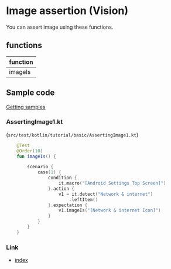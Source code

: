 # Image assertion (Vision)

You can assert image using these functions.

## functions

| function |
|:---------|
| imageIs  |

## Sample code

[Getting samples](../../../getting_samples.md)

### AssertingImage1.kt

(`src/test/kotlin/tutorial/basic/AssertingImage1.kt`)

```kotlin
    @Test
    @Order(10)
    fun imageIs() {

        scenario {
            case(1) {
                condition {
                    it.macro("[Android Settings Top Screen]")
                }.action {
                    v1 = it.detect("Network & internet")
                        .leftItem()
                }.expectation {
                    v1.imageIs("[Network & internet Icon]")
                }
            }
        }
    }
```

### Link

- [index](../../../../index.md)
